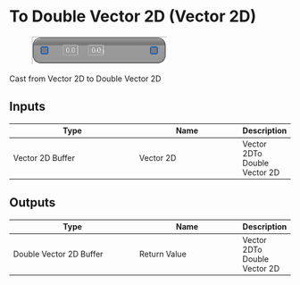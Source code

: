 # To Double Vector 2D (Vector 2D)

<div align="left" data-full-width="false">

<figure><img src="To_Double_Vector_2D_(Vector_2D).png" alt=""><figcaption></figcaption></figure>

</div>

Cast from Vector 2D to Double Vector 2D

## Inputs

<table>
<thead><tr><th width="250">Type</th><th width="200">Name</th><th>Description</th></tr></thead>
<tbody>
<tr><td>Vector 2D Buffer</td><td>Vector 2D</td><td>Vector 2DTo Double Vector 2D</td></tr>
</tbody>
</table>

## Outputs

<table>
<thead><tr><th width="250">Type</th><th width="200">Name</th><th>Description</th></tr></thead>
<tbody>
<tr><td>Double Vector 2D Buffer</td><td>Return Value</td><td>Vector 2DTo Double Vector 2D</td></tr>
</tbody>
</table>
